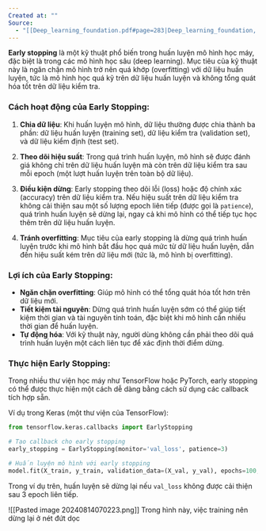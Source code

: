 ```yaml
---
Created at: ""
Source:
  - "[[Deep_learning_foundation.pdf#page=283|Deep_learning_foundation, p.266]]"
---
```

**Early stopping** là một kỹ thuật phổ biến trong huấn luyện mô hình học máy, đặc biệt là trong các mô hình học sâu (deep learning). Mục tiêu của kỹ thuật này là ngăn chặn mô hình trở nên quá khớp (overfitting) với dữ liệu huấn luyện, tức là mô hình học quá kỹ trên dữ liệu huấn luyện và không tổng quát hóa tốt trên dữ liệu kiểm tra.

### Cách hoạt động của Early Stopping:

1. **Chia dữ liệu**: Khi huấn luyện mô hình, dữ liệu thường được chia thành ba phần: dữ liệu huấn luyện (training set), dữ liệu kiểm tra (validation set), và dữ liệu kiểm định (test set).

2. **Theo dõi hiệu suất**: Trong quá trình huấn luyện, mô hình sẽ được đánh giá không chỉ trên dữ liệu huấn luyện mà còn trên dữ liệu kiểm tra sau mỗi epoch (một lượt huấn luyện trên toàn bộ dữ liệu).

3. **Điều kiện dừng**: Early stopping theo dõi lỗi (loss) hoặc độ chính xác (accuracy) trên dữ liệu kiểm tra. Nếu hiệu suất trên dữ liệu kiểm tra không cải thiện sau một số lượng epoch liên tiếp (được gọi là `patience`), quá trình huấn luyện sẽ dừng lại, ngay cả khi mô hình có thể tiếp tục học thêm trên dữ liệu huấn luyện.

4. **Tránh overfitting**: Mục tiêu của early stopping là dừng quá trình huấn luyện trước khi mô hình bắt đầu học quá mức từ dữ liệu huấn luyện, dẫn đến hiệu suất kém trên dữ liệu mới (tức là, mô hình bị overfitting).

### Lợi ích của Early Stopping:

- **Ngăn chặn overfitting**: Giúp mô hình có thể tổng quát hóa tốt hơn trên dữ liệu mới.
- **Tiết kiệm tài nguyên**: Dừng quá trình huấn luyện sớm có thể giúp tiết kiệm thời gian và tài nguyên tính toán, đặc biệt khi mô hình cần nhiều thời gian để huấn luyện.
- **Tự động hóa**: Với kỹ thuật này, người dùng không cần phải theo dõi quá trình huấn luyện một cách liên tục để xác định thời điểm dừng.

### Thực hiện Early Stopping:
Trong nhiều thư viện học máy như TensorFlow hoặc PyTorch, early stopping có thể được thực hiện một cách dễ dàng bằng cách sử dụng các callback tích hợp sẵn.

Ví dụ trong Keras (một thư viện của TensorFlow):

```python
from tensorflow.keras.callbacks import EarlyStopping

# Tạo callback cho early stopping
early_stopping = EarlyStopping(monitor='val_loss', patience=3)

# Huấn luyện mô hình với early stopping
model.fit(X_train, y_train, validation_data=(X_val, y_val), epochs=100, callbacks=[early_stopping])
```

Trong ví dụ trên, huấn luyện sẽ dừng lại nếu `val_loss` không được cải thiện sau 3 epoch liên tiếp.

![[Pasted image 20240814070223.png]] Trong hình này, việc training nên dừng lại ở nét đứt dọc